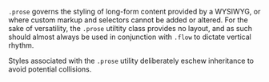`.prose` governs the styling of long-form content provided by a WYSIWYG, or where custom markup and selectors cannot be added or altered. For the sake of versatility, the `.prose`  utiltity class provides no layout, and as such should almost always be used in conjunction with `.flow` to dictate vertical rhythm.

Styles associated with the `.prose` utility deliberately eschew inheritance to avoid potential collisions.